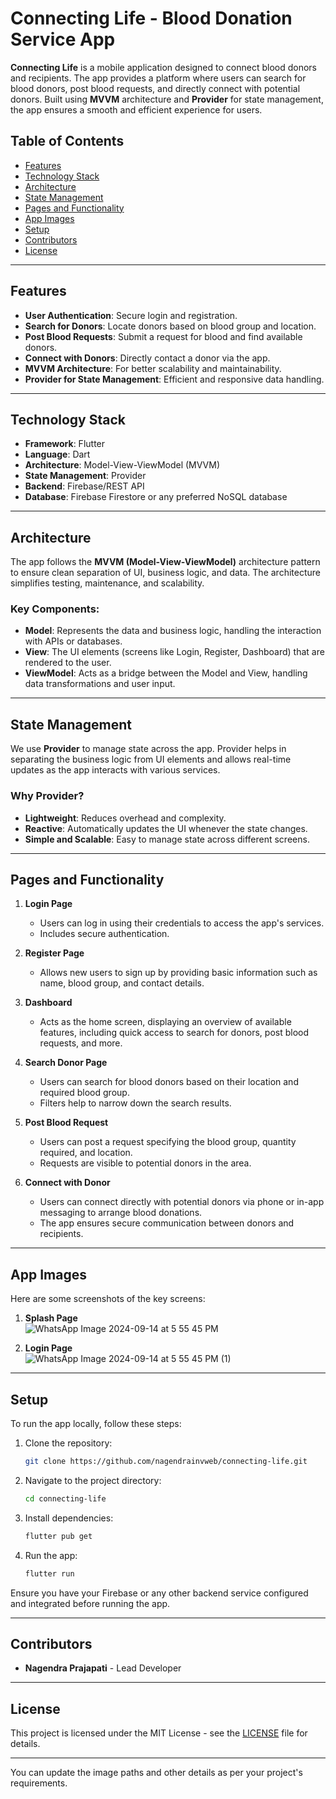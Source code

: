 
# Connecting Life - Blood Donation Service App

**Connecting Life** is a mobile application designed to connect blood donors and recipients. The app provides a platform where users can search for blood donors, post blood requests, and directly connect with potential donors. Built using **MVVM** architecture and **Provider** for state management, the app ensures a smooth and efficient experience for users.

## Table of Contents
- [Features](#features)
- [Technology Stack](#technology-stack)
- [Architecture](#architecture)
- [State Management](#state-management)
- [Pages and Functionality](#pages-and-functionality)
- [App Images](#app-images)
- [Setup](#setup)
- [Contributors](#contributors)
- [License](#license)

---

## Features
- **User Authentication**: Secure login and registration.
- **Search for Donors**: Locate donors based on blood group and location.
- **Post Blood Requests**: Submit a request for blood and find available donors.
- **Connect with Donors**: Directly contact a donor via the app.
- **MVVM Architecture**: For better scalability and maintainability.
- **Provider for State Management**: Efficient and responsive data handling.

---

## Technology Stack
- **Framework**: Flutter
- **Language**: Dart
- **Architecture**: Model-View-ViewModel (MVVM)
- **State Management**: Provider
- **Backend**: Firebase/REST API
- **Database**: Firebase Firestore or any preferred NoSQL database

---

## Architecture
The app follows the **MVVM (Model-View-ViewModel)** architecture pattern to ensure clean separation of UI, business logic, and data. The architecture simplifies testing, maintenance, and scalability.

### Key Components:
- **Model**: Represents the data and business logic, handling the interaction with APIs or databases.
- **View**: The UI elements (screens like Login, Register, Dashboard) that are rendered to the user.
- **ViewModel**: Acts as a bridge between the Model and View, handling data transformations and user input.

---

## State Management
We use **Provider** to manage state across the app. Provider helps in separating the business logic from UI elements and allows real-time updates as the app interacts with various services.

### Why Provider?
- **Lightweight**: Reduces overhead and complexity.
- **Reactive**: Automatically updates the UI whenever the state changes.
- **Simple and Scalable**: Easy to manage state across different screens.

---

## Pages and Functionality

1. **Login Page**
   - Users can log in using their credentials to access the app's services.
   - Includes secure authentication.
   
2. **Register Page**
   - Allows new users to sign up by providing basic information such as name, blood group, and contact details.
   
3. **Dashboard**
   - Acts as the home screen, displaying an overview of available features, including quick access to search for donors, post blood requests, and more.
   
4. **Search Donor Page**
   - Users can search for blood donors based on their location and required blood group.
   - Filters help to narrow down the search results.

5. **Post Blood Request**
   - Users can post a request specifying the blood group, quantity required, and location.
   - Requests are visible to potential donors in the area.

6. **Connect with Donor**
   - Users can connect directly with potential donors via phone or in-app messaging to arrange blood donations.
   - The app ensures secure communication between donors and recipients.

---

## App Images
Here are some screenshots of the key screens:

1. **Splash Page**  
   ![WhatsApp Image 2024-09-14 at 5 55 45 PM](https://github.com/user-attachments/assets/820b9517-286b-4f4f-b875-9e39ecf19936)


2. **Login Page**  
   ![WhatsApp Image 2024-09-14 at 5 55 45 PM (1)](https://github.com/user-attachments/assets/fbc308d0-795c-4fcd-b45a-29270a60ad75)


---

## Setup
To run the app locally, follow these steps:

1. Clone the repository:
   ```bash
   git clone https://github.com/nagendrainvweb/connecting-life.git
   ```

2. Navigate to the project directory:
   ```bash
   cd connecting-life
   ```

3. Install dependencies:
   ```bash
   flutter pub get
   ```

4. Run the app:
   ```bash
   flutter run
   ```

Ensure you have your Firebase or any other backend service configured and integrated before running the app.

---

## Contributors
- **Nagendra Prajapati** - Lead Developer

---

## License
This project is licensed under the MIT License - see the [LICENSE](LICENSE) file for details.

---

You can update the image paths and other details as per your project's requirements.
